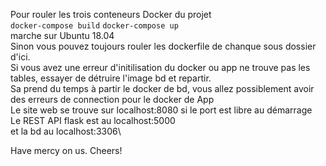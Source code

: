 Pour rouler les trois conteneurs Docker du projet \
`docker-compose build`
`docker-compose up`\
marche sur Ubuntu 18.04\
Sinon vous pouvez toujours rouler les dockerfile de chanque sous dossier  d'ici.\
Si vous avez une erreur d'initilisation du docker ou app ne trouve pas les tables, essayer de détruire l'image bd et repartir.\
Sa prend du temps à partir le docker de bd, vous allez possiblement avoir des erreurs de connection pour le docker de App\
Le site web se trouve sur localhost:8080 si le port est libre au démarrage\
Le REST API flask est au localhost:5000\
et la bd au localhost:3306\

Have mercy on us. Cheers!